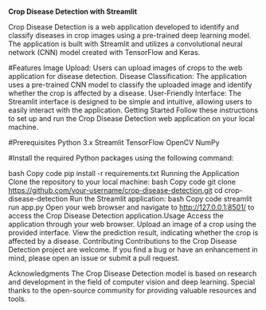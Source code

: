 **Crop Disease Detection with Streamlit**

Crop Disease Detection is a web application developed to identify and classify diseases in crop images
using a pre-trained deep learning model. The application is built with Streamlit and utilizes 
a convolutional neural network (CNN) model created with TensorFlow and Keras.

#Features
Image Upload: Users can upload images of crops to the web application for disease detection.
Disease Classification: The application uses a pre-trained CNN model to classify
the uploaded image and identify whether the crop is affected by a disease.
User-Friendly Interface: The Streamlit interface is designed to be simple and intuitive,
allowing users to easily interact with the application.
Getting Started
Follow these instructions to set up and run the Crop Disease Detection web application on your local machine.

#Prerequisites
Python 3.x
Streamlit
TensorFlow
OpenCV
NumPy

#Install the required Python packages using the following command:

bash
Copy code
pip install -r requirements.txt
Running the Application
Clone the repository to your local machine:
bash
Copy code
git clone https://github.com/your-username/crop-disease-detection.git
cd crop-disease-detection
Run the Streamlit application:
bash
Copy code
streamlit run app.py
Open your web browser and navigate to
http://127.0.0.1:8501/ 
to access the Crop Disease Detection application.Usage
Access the application through your web browser.
Upload an image of a crop using the provided interface.
View the prediction result, indicating whether the crop is affected by a disease.
Contributing
Contributions to the Crop Disease Detection project are welcome.
If you find a bug or have an enhancement in mind, please open an issue or submit a pull request.


Acknowledgments
The Crop Disease Detection model is based on research and development in the field of computer vision and deep learning.
Special thanks to the open-source community for providing valuable resources and tools.

